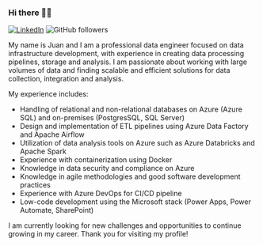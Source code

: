 ### Hi there 👋😄

[![LinkedIn](https://img.shields.io/badge/-LinkedIn-black.svg?style=flat-square&logo=linkedin&colorB=555)](https://www.linkedin.com/in/ochoajuanm)
![GitHub followers](https://img.shields.io/github/followers/ochoajuanm?label=Follow&style=social)

My name is Juan and I am a professional data engineer focused on data infrastructure development, with experience in creating data processing pipelines, storage and analysis. I am passionate about working with large volumes of data and finding scalable and efficient solutions for data collection, integration and analysis.

My experience includes:

- Handling of relational and non-relational databases on Azure (Azure SQL) and on-premises (PostgresSQL, SQL Server)
- Design and implementation of ETL pipelines using Azure Data Factory and Apache Airflow
- Utilization of data analysis tools on Azure such as Azure Databricks and Apache Spark
- Experience with containerization using Docker
- Knowledge in data security and compliance on Azure
- Knowledge in agile methodologies and good software development practices
- Experience with Azure DevOps for CI/CD pipeline
- Low-code development using the Microsoft stack (Power Apps, Power Automate, SharePoint)

I am currently looking for new challenges and opportunities to continue growing in my career. Thank you for visiting my profile! 

<!--
**ochoajuanm/ochoajuanm** is a ✨ _special_ ✨ repository because its `README.md` (this file) appears on your GitHub profile.

Here are some ideas to get you started:

- 🔭 I’m currently working on ...
- 🌱 I’m currently learning ...
- 👯 I’m looking to collaborate on ...
- 🤔 I’m looking for help with ...
- 💬 Ask me about ...
- 📫 How to reach me: ...
- 😄 Pronouns: ...
- ⚡ Fun fact: ...
-->
